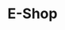 # E-Shop

<!-- {
    "name":"John Doe",
    "email":"helixakin2020@gmail.com",
    "password": "1234567",
    "address": "Alade street",
    "zip":"22929",
    "state": "Oyo",
    "phone": "0818272722"
    "country":"Nigeria",
    "street" "No. 12",
    "isAdmin": true
} -->